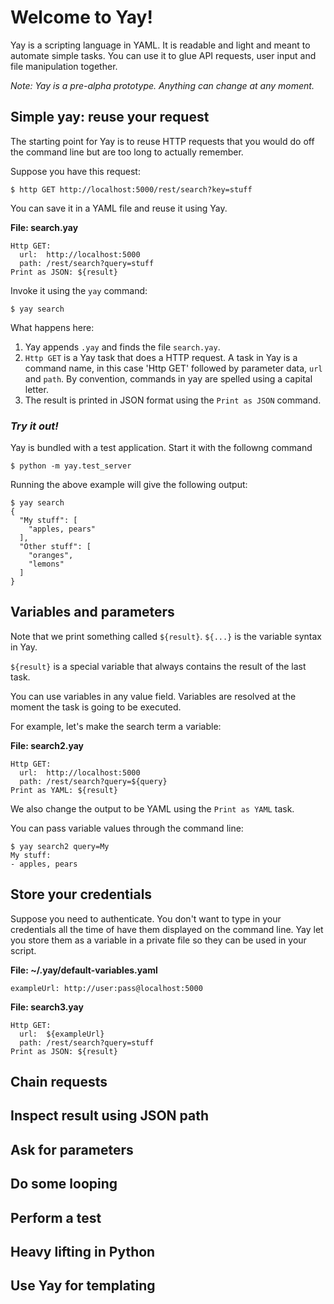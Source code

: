# Welcome to Yay!

Yay is a scripting language in YAML. It is readable and light and meant to automate simple tasks. You can use it to glue API requests, user input and file manipulation together.

_Note: Yay is a pre-alpha prototype. Anything can change at any moment._

## Simple yay: reuse your request

The starting point for Yay is to reuse HTTP requests that you would do off the command line but are too long to actually remember.

Suppose you have this request:

    $ http GET http://localhost:5000/rest/search?key=stuff
    
You can save it in a YAML file and reuse it using Yay.

**File: search.yay**
```
Http GET:
  url:  http://localhost:5000
  path: /rest/search?query=stuff
Print as JSON: ${result}
```
  
Invoke it using the `yay` command:

    $ yay search

What happens here:
1. Yay appends `.yay` and finds the file `search.yay`. 
2. `Http GET` is a Yay task that does a HTTP request. A task in Yay is a command name, in this case 'Http GET' followed by parameter data, `url` and `path`. By convention, commands in yay are spelled using a capital letter.
3. The result is printed in JSON format using the `Print as JSON` command.

### _Try it out!_

Yay is bundled with a test application. Start it with the followng command

    $ python -m yay.test_server

Running the above example will give the following output:

```
$ yay search
{
  "My stuff": [
    "apples, pears"
  ],
  "Other stuff": [
    "oranges",
    "lemons"
  ]
}
```


## Variables and parameters

Note that we print something called `${result}`. `${...}` is the variable syntax in Yay. 

`${result}` is a special variable that always contains the result of the last task.

You can use variables in any value field.  Variables are resolved at the moment the task is going to be executed.

For example, let's make the search term a variable:

**File: search2.yay**
```
Http GET:
  url:  http://localhost:5000
  path: /rest/search?query=${query}
Print as YAML: ${result}
```

We also change the output to be YAML using the `Print as YAML` task.

You can pass variable values through the command line:

```
$ yay search2 query=My
My stuff:
- apples, pears
```
    


## Store your credentials

Suppose you need to authenticate. You don't want to type in your credentials all the time of have them displayed on the command line. Yay let you store them as a variable in a private file so they can be used in your script.

**File: ~/.yay/default-variables.yaml**
```
exampleUrl: http://user:pass@localhost:5000
```

**File: search3.yay**
```
Http GET:
  url:  ${exampleUrl}
  path: /rest/search?query=stuff
Print as JSON: ${result}
```


## Chain requests

## Inspect result using JSON path

## Ask for parameters

## Do some looping

## Perform a test

## Heavy lifting in Python

## Use Yay for templating

